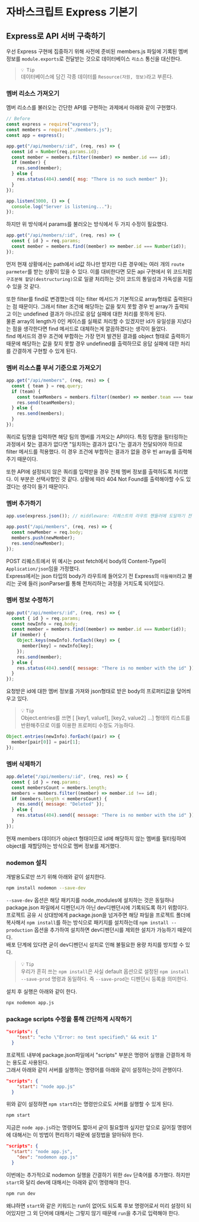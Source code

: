 # 자바스크립트 Express 기본기

## Express로 API 서버 구축하기

우선 Express 구현에 집중하기 위해 사전에 준비된 members.js 파일에 기록된 멤버 정보를 `module.exports`로 전달받는 것으로 데이터베이스 `리소스` 통신을 대신한다.

> `💡 Tip`  
> 데이터베이스에 담긴 각종 데이터를 `Resource(자원, 정보)`라고 부른다.

### 멤버 리소스 가져오기

멤버 리소스를 불러오는 간단한 API를 구현하는 과제에서 아래와 같이 구현했다.

```javascript
// Before
const express = require("express");
const members = require("./members.js");
const app = express();

app.get("/api/members/:id", (req, res) => {
  const id = Number(req.params.id);
  const member = members.filter((member) => member.id === id);
  if (member) {
    res.send(member);
  } else {
    res.status(404).send({ msg: "There is no such member" });
  }
});

app.listen(3000, () => {
  console.log("Server is listening...");
});
```

하지만 위 방식에서 params를 불러오는 방식에서 두 가지 수정이 필요했다.

```javascript
app.get("/api/members/:id", (req, res) => {
  const { id } = req.params;
  const member = members.find((member) => member.id === Number(id));
});
```

먼저 현재 상황에서는 path에서 id값 하나만 받지만 다른 경우에는 여러 개의 `route parmeter`를 받는 상황이 있을 수 있다. 이를 대비한다면 모든 api 구현에서 위 코드처럼 `구조분해 할당(destructuring)`으로 일괄 처리하는 것이 코드의 통일성과 가독성을 지킬 수 있을 것 같다.

또한 filter를 find로 변경했는데 이는 filter 메서드가 기본적으로 array형태로 출력된다는 점 때문이다. 그래서 filter 조건에 해당하는 값을 찾지 못할 경우 빈 array가 출력되고 이는 undefined 결과가 아니므로 응답 실패에 대한 처리를 못하게 된다.  
물론 array의 length가 0인 케이스를 실패로 처리할 수 있겠지만 id가 유일성을 지녔다는 점을 생각한다면 find 메서드로 대체하는게 깔끔하겠다는 생각이 들었다.  
find 메서드의 경우 조건에 부합하는 가장 먼저 발견된 결과를 object 형태로 출력하기 때문에 해당하는 값을 찾지 못할 경우 undefined를 출력하므로 응답 실패에 대한 처리를 간결하게 구현할 수 있게 된다.

### 멤버 리소스를 부서 기준으로 가져오기

```javascript
app.get("/api/members", (req, res) => {
  const { team } = req.query;
  if (team) {
    const teamMembers = members.filter((member) => member.team === team);
    res.send(teamMembers);
  } else {
    res.send(members);
  }
});
```

쿼리로 팀명을 입력하면 해당 팀의 멤버를 가져오는 API이다. 특정 팀명을 필터링하는 과정에서 찾는 결과가 없다면 "일치하는 결과가 없다."는 결과가 전달되어야 하므로 filter 메서드를 적용했다. 이 경우 조건에 부합하는 결과가 없을 경우 빈 array를 출력해주기 때문이다.

또한 API에 설정되지 않은 쿼리를 입력받을 경우 전체 멤버 정보를 출력하도록 처리했다. 이 부분은 선택사항인 것 같다. 상황에 따라 404 Not Found를 출력해야할 수도 있겠다는 생각이 들기 때문이다.

### 멤버 추가하기

```javascript
app.use(express.json()); // middleware: 리퀘스트의 라우트 핸들러에 도달하기 전 json에 대한 전처리

app.post("/api/members", (req, res) => {
  const newMember = req.body;
  members.push(newMember);
  res.send(newMember);
});
```

POST 리퀘스트에서 위 예시는 post fetch에서 body의 Content-Type이 `Application/json`임을 가정했다.  
Express에서는 json 타입의 body가 라우트에 들어오기 전 Express의 `미들웨어`라고 불리는 곳에 들러 jsonParser를 통해 전처리하는 과정을 거치도록 되어있다.

### 멤버 정보 수정하기

```javascript
app.put("/api/members/:id", (req, res) => {
  const { id } = req.params;
  const newInfo = req.body;
  const member = members.find((member) => member.id === Number(id));
  if (member) {
    Object.keys(newInfo).forEach((key) => {
      member[key] = newInfo[key];
    });
    res.send(member);
  } else {
    res.status(404).send({ message: "There is no member with the id" });
  }
});
```

요청받은 id에 대한 멤버 정보를 가져와 json형태로 받은 body의 프로퍼티값을 덮어씌우고 있다.

> 💡 `Tip`  
> Object.entries를 쓰면 [ [key1, value1], [key2, value2] ...] 형태의 리스트를 반환해주므로 이를 이용한 프로퍼티 수정도 가능하다.

```javascript
Object.entries(newInfo).forEach((pair) => {
  member[pair[0]] = pair[1];
});
```

### 멤버 삭제하기

```javascript
app.delete("/api/members/:id", (req, res) => {
  const { id } = req.params;
  const membersCount = members.length;
  members = members.filter((member) => member.id !== id);
  if (members.length < membersCount) {
    res.send({ message: "Deleted" });
  } else {
    res.status(404).send({ message: "There is no member with the id" });
  }
});
```

현재 members 데이터가 object 형태이므로 id에 해당하지 않는 멤버를 필터링하여 object를 재할당하는 방식으로 멤버 정보를 제거했다.

### nodemon 설치

개발용도로만 쓰기 위해 아래와 같이 설치한다.

```zsh
npm install nodemon --save-dev
```

`--save-dev` 옵션은 해당 패키지를 node_modules에 설치하는 것은 동일하나 package.json 파일에서 디펜던시가 아닌 dev디펜던시에 기록되도록 하기 위함이다.  
프로젝트 공유 시 상대방에게 package.json을 넘겨주면 해당 파일을 프로젝트 폴더에 복사해서 `npm install`를 하는 방식으로 패키지를 설치하는데 `npm install --production` 옵션을 추가하여 설치하면 dev디펜던시를 제외한 설치가 가능하기 때문이다.  
배포 단계에 있다면 굳이 dev디펜던시 설치로 인해 불필요한 용량 차지를 방지할 수 있다.

> 💡 `Tip`  
> 우리가 흔히 쓰는 `npm install`은 사실 default 옵션으로 설정된 `npm install --save-prod` 명령과 동일하다. 즉 `--save-prod`는 디펜던시 등록을 의미한다.

설치 후 실행은 아래와 같이 한다.

```zsh
npx nodemon app.js
```

### package scripts 수정을 통해 간단하게 시작하기

```json
"scripts": {
    "test": "echo \"Error: no test specified\" && exit 1"
  }
```

프로젝트 내부에 package.json파일에서 "scripts" 부분은 명령어 실행을 간결하게 하는 용도로 사용된다.  
그래서 아래와 같이 서버를 실행하는 명령어를 아래와 같이 설정하는것이 관행이다.

```json
"scripts": {
    "start": "node app.js"
  }
```

위와 같이 설정하면 `npm start`라는 명령만으로도 서버를 실행할 수 있게 된다.

```zsh
npm start
```

지금은 `node app.js`라는 명령어도 짧아서 굳이 필요할까 싶지만 앞으로 길어질 명령어에 대해서는 이 방법이 편리하기 때문에 설정법을 알아둬야 한다.

```json
"scripts": {
  "start": "node app.js",
    "dev": "nodemon app.js"
  }
```

이번에는 추가적으로 nodemon 실행을 간결하기 위한 `dev` 단축어를 추가했다. 하지만 `start`와 달리 dev에 대해서는 아래와 같이 명령해야 한다.

```zsh
npm run dev
```

왜냐하면 `start`와 같은 키워드는 run이 없어도 되도록 후보 명령어로서 미리 설정이 되어있지만 그 외 단어에 대해서는 그렇지 않기 때문에 `run`을 추가로 입력해야 한다.
